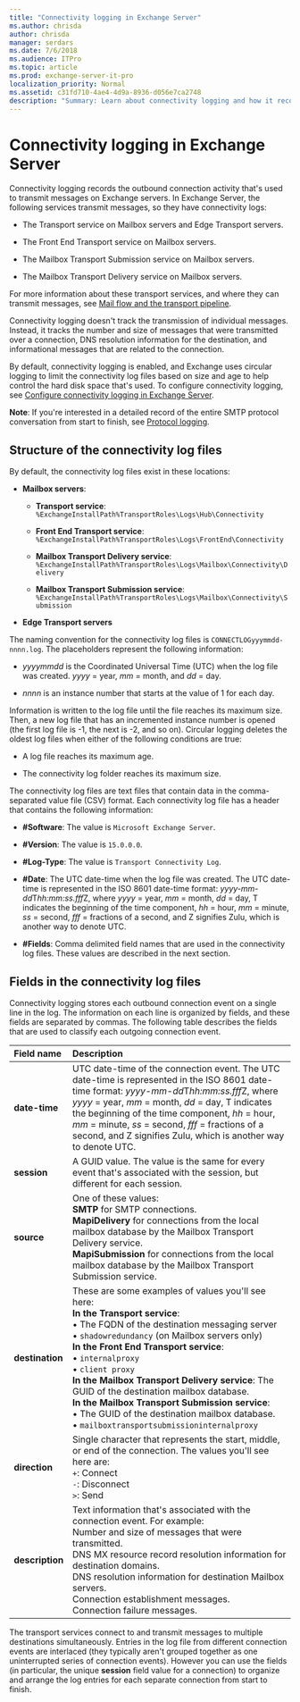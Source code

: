 ```yaml
---
title: "Connectivity logging in Exchange Server"
ms.author: chrisda
author: chrisda
manager: serdars
ms.date: 7/6/2018
ms.audience: ITPro
ms.topic: article
ms.prod: exchange-server-it-pro
localization_priority: Normal
ms.assetid: c31fd710-4ae4-4d9a-8936-d056e7ca2748
description: "Summary: Learn about connectivity logging and how it records outbound connection activity for transmitting messages in Exchange Server 2016 or Exchange Server 2019."
---
```


# Connectivity logging in Exchange Server

Connectivity logging records the outbound connection activity that's used to transmit messages on Exchange servers. In Exchange Server, the following services transmit messages, so they have connectivity logs:
  
- The Transport service on Mailbox servers and Edge Transport servers.
    
- The Front End Transport service on Mailbox servers.
    
- The Mailbox Transport Submission service on Mailbox servers.
    
- The Mailbox Transport Delivery service on Mailbox servers.
    
For more information about these transport services, and where they can transmit messages, see [Mail flow and the transport pipeline](../../mail-flow/mail-flow.md).
  
 Connectivity logging doesn't track the transmission of individual messages. Instead, it tracks the number and size of messages that were transmitted over a connection, DNS resolution information for the destination, and informational messages that are related to the connection.
  
By default, connectivity logging is enabled, and Exchange uses circular logging to limit the connectivity log files based on size and age to help control the hard disk space that's used. To configure connectivity logging, see [Configure connectivity logging in Exchange Server](configure-connectivity-logging.md).
  
 **Note**: If you're interested in a detailed record of the entire SMTP protocol conversation from start to finish, see [Protocol logging](../../mail-flow/connectors/protocol-logging.md).
  
## Structure of the connectivity log files
<a name="Structure"> </a>

By default, the connectivity log files exist in these locations:
  
- **Mailbox servers**:
    
  - **Transport service**: `%ExchangeInstallPath%TransportRoles\Logs\Hub\Connectivity`
    
  - **Front End Transport service**: `%ExchangeInstallPath%TransportRoles\Logs\FrontEnd\Connectivity`
    
  - **Mailbox Transport Delivery service**: `%ExchangeInstallPath%TransportRoles\Logs\Mailbox\Connectivity\Delivery`
    
  - **Mailbox Transport Submission service**: `%ExchangeInstallPath%TransportRoles\Logs\Mailbox\Connectivity\Submission`
    
- **Edge Transport servers**
    
The naming convention for the connectivity log files is `CONNECTLOGyyymmdd-nnnn.log`. The placeholders represent the following information:
  
- _yyyymmdd_ is the Coordinated Universal Time (UTC) when the log file was created. _yyyy_ = year, _mm_ = month, and _dd_ = day.
    
- _nnnn_ is an instance number that starts at the value of 1 for each day.
    
Information is written to the log file until the file reaches its maximum size. Then, a new log file that has an incremented instance number is opened (the first log file is -1, the next is -2, and so on). Circular logging deletes the oldest log files when either of the following conditions are true:
  
- A log file reaches its maximum age.
    
- The connectivity log folder reaches its maximum size.
    
The connectivity log files are text files that contain data in the comma-separated value file (CSV) format. Each connectivity log file has a header that contains the following information:
  
- **#Software**: The value is `Microsoft Exchange Server`.
    
- **#Version**: The value is `15.0.0.0`.
    
- **#Log-Type**: The value is `Transport Connectivity Log`.
    
- **#Date**: The UTC date-time when the log file was created. The UTC date-time is represented in the ISO 8601 date-time format: *yyyy-mm-dd*T*hh:mm:ss.fff*Z, where _yyyy_ = year, _mm_ = month, _dd_ = day, T indicates the beginning of the time component, _hh_ = hour, _mm_ = minute, _ss_ = second, _fff_ = fractions of a second, and Z signifies Zulu, which is another way to denote UTC.
    
- **#Fields**: Comma delimited field names that are used in the connectivity log files. These values are described in the next section.
    
## Fields in the connectivity log files
<a name="Info"> </a>

Connectivity logging stores each outbound connection event on a single line in the log. The information on each line is organized by fields, and these fields are separated by commas. The following table describes the fields that are used to classify each outgoing connection event.
  
|**Field name**|**Description**|
|:-----|:-----|
|**date-time** <br/> |UTC date-time of the connection event. The UTC date-time is represented in the ISO 8601 date-time format: *yyyy-mm-dd*T*hh:mm:ss.fff*Z, where _yyyy_ = year, _mm_ = month, _dd_ = day, T indicates the beginning of the time component, _hh_ = hour, _mm_ = minute, _ss_ = second, _fff_ = fractions of a second, and Z signifies Zulu, which is another way to denote UTC.  <br/> |
|**session** <br/> |A GUID value. The value is the same for every event that's associated with the session, but different for each session.  <br/> |
|**source** <br/> |One of these values:  <br/> **SMTP** for SMTP connections.  <br/> **MapiDelivery** for connections from the local mailbox database by the Mailbox Transport Delivery service.  <br/> **MapiSubmission** for connections from the local mailbox database by the Mailbox Transport Submission service.  <br/> |
|**destination** <br/> |These are some examples of values you'll see here:  <br/> **In the Transport service**:  <br/> • The FQDN of the destination messaging server  <br/> • `shadowredundancy` (on Mailbox servers only)  <br/> **In the Front End Transport service**:  <br/> • `internalproxy` <br/> • `client proxy` <br/> **In the Mailbox Transport Delivery service**: The GUID of the destination mailbox database.  <br/> **In the Mailbox Transport Submission service**:  <br/> • The GUID of the destination mailbox database.  <br/> • `mailboxtransportsubmissioninternalproxy` <br/> |
|**direction** <br/> |Single character that represents the start, middle, or end of the connection. The values you'll see here are:  <br/> `+`: Connect  <br/> `-`: Disconnect  <br/> `>`: Send  <br/> |
|**description** <br/> |Text information that's associated with the connection event. For example:  <br/> Number and size of messages that were transmitted.  <br/> DNS MX resource record resolution information for destination domains.  <br/> DNS resolution information for destination Mailbox servers.  <br/> Connection establishment messages.  <br/> Connection failure messages.  <br/> |
   
The transport services connect to and transmit messages to multiple destinations simultaneously. Entries in the log file from different connection events are interlaced (they typically aren't grouped together as one uninterrupted series of connection events). However you can use the fields (in particular, the unique **session** field value for a connection) to organize and arrange the log entries for each separate connection from start to finish.
  

